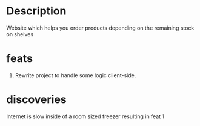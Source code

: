 # Description

Website which helps you order products depending on the remaining stock on shelves

# feats

1. Rewrite project to handle some logic client-side.

# discoveries

Internet is slow inside of a room sized freezer resulting in feat 1
